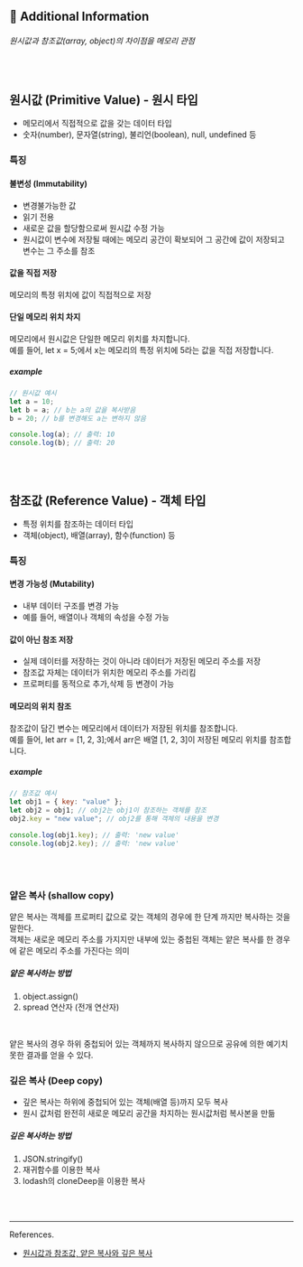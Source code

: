 ## 🧐 Additional Information

###### 원시값과 참조값(array, object)의 차이점을 메모리 관점

<br />

## 원시값 (Primitive Value) - 원시 타입

- 메모리에서 직접적으로 값을 갖는 데이터 타입
- 숫자(number), 문자열(string), 불리언(boolean), null, undefined 등

### 특징

#### 불변성 (Immutability)

- 변경불가능한 값
- 읽기 전용
- 새로운 값을 할당함으로써 원시값 수정 가능
- 원시값이 변수에 저장될 때에는 메모리 공간이 확보되어 그 공간에 값이 저장되고 변수는 그 주소를 참조

#### 값을 직접 저장

메모리의 특정 위치에 값이 직접적으로 저장

#### 단일 메모리 위치 차지

메모리에서 원시값은 단일한 메모리 위치를 차지합니다. <br />
예를 들어, let x = 5;에서 x는 메모리의 특정 위치에 5라는 값을 직접 저장합니다.

##### example

```js
// 원시값 예시
let a = 10;
let b = a; // b는 a의 값을 복사받음
b = 20; // b를 변경해도 a는 변하지 않음

console.log(a); // 출력: 10
console.log(b); // 출력: 20
```

<br />
<br />

## 참조값 (Reference Value) - 객체 타입

- 특정 위치를 참조하는 데이터 타입
- 객체(object), 배열(array), 함수(function) 등

### 특징

#### 변경 가능성 (Mutability)

- 내부 데이터 구조를 변경 가능
- 예를 들어, 배열이나 객체의 속성을 수정 가능

#### 값이 아닌 참조 저장

- 실제 데이터를 저장하는 것이 아니라 데이터가 저장된 메모리 주소를 저장
- 참조값 자체는 데이터가 위치한 메모리 주소를 가리킴
- 프로퍼티를 동적으로 추가,삭제 등 변경이 가능

#### 메모리의 위치 참조

참조값이 담긴 변수는 메모리에서 데이터가 저장된 위치를 참조합니다. <br />
예를 들어, let arr = [1, 2, 3];에서 arr은 배열 [1, 2, 3]이 저장된 메모리 위치를 참조합니다.

##### example

```js
// 참조값 예시
let obj1 = { key: "value" };
let obj2 = obj1; // obj2는 obj1이 참조하는 객체를 참조
obj2.key = "new value"; // obj2를 통해 객체의 내용을 변경

console.log(obj1.key); // 출력: 'new value'
console.log(obj2.key); // 출력: 'new value'
```

<br />
<br />

### 얕은 복사 (shallow copy)

얕은 복사는 객체를 프로퍼티 값으로 갖는 객체의 경우에 한 단계 까지만 복사하는 것을 말한다. <br />
객체는 새로운 메모리 주소를 가지지만 내부에 있는 중첩된 객체는 얕은 복사를 한 경우에 같은 메모리 주소를 가진다는 의미

##### 얕은 복사하는 방법

1. object.assign()
2. spread 연산자 (전개 연산자)

<br />

얕은 복사의 경우 하위 중첩되어 있는 객체까지 복사하지 않으므로 공유에 의한 예기치 못한 결과를 얻을 수 있다.

### 깊은 복사 (Deep copy)

- 깊은 복사는 하위에 중첩되어 있는 객체(배열 등)까지 모두 복사
- 원시 값처럼 완전히 새로운 메모리 공간을 차지하는 원시값처럼 복사본을 만듦

##### 깊은 복사하는 방법

1. JSON.stringify()
2. 재귀함수를 이용한 복사
3. lodash의 cloneDeep을 이용한 복사

<br />
<br />
<hr />

References.

- [원시값과 참조값, 얕은 복사와 깊은 복사](https://patiently-more-deeply.tistory.com/49#:~:text=%EC%9B%90%EC%8B%9C%ED%83%80%EC%9E%85%EA%B3%BC%20%EA%B0%9D%EC%B2%B4%20%ED%83%80%EC%9E%85,%EC%97%90%EB%8A%94%20%EC%B0%B8%EC%A1%B0%EA%B0%92%EC%9D%B4%20%EC%A0%80%EC%9E%A5%EB%90%9C%EB%8B%A4.)
